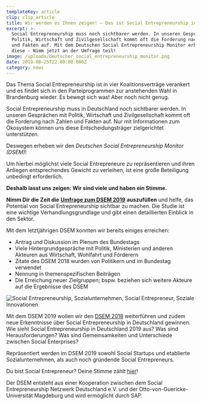 ```yaml
---
templateKey: article
clip: clip_article
title: Wir werden es Ihnen zeigen! – Das ist Social Entrepreneurship in Deutschland
excerpt: >-
  Social Entrepreneurship muss noch sichtbarer werden. In unseren Gesprächen mit
  Politik, Wirtschaft und Zivilgesellschaft kommt oft die Forderung nach Zahlen
  und Fakten auf. Mit dem Deutschen Social Entrepreneurship Monitor erheben wir
  diese - Nimm jetzt an der Umfrage teil!
image: /uploads/deutscher_social_entrepreneurship_monitor.png
date: 2019-08-25T22:00:00.000Z
category: news
---
```

Das Thema Social Entrepreneurship ist in vier Koalitionsverträge verankert und es findet sich in den Parteiprogrammen zur anstehenden Wahl in Brandenburg wieder. Es bewegt sich was! Aber noch nicht genug. 

Social Entrepreneurship muss in Deutschland noch sichtbarer werden. In unseren Gesprächen mit Politik, Wirtschaft und Zivilgesellschaft kommt oft die Forderung nach Zahlen und Fakten auf. Nur mit Informationen zum Ökosystem können uns diese Entscheidungsträger zielgerichtet unterstützen.

Deswegen erheben wir den _Deutschen Social Entrepreneurship Monitor (DSEM)_!

Um hierbei möglichst viele Social Entrepreneure zu repräsentieren und ihren Anliegen entsprechendes Gewicht zu verleihen, ist eine große Beteiligung unbedingt erforderlich.

**Deshalb lasst uns zeigen: Wir sind viele und haben ein Stimme.**

**Nimm Dir die Zeit die** [**Umfrage zum DSEM 2019**](http://bit.ly/DSEM19) **auszufüllen** und helfe, das Potential von Social Entrepreneurship sichtbar zu machen. Die Studie ist eine wichtige Verhandlungsgrundlage und gibt einen detaillierten Einblick in den Sektor. 

Mit dem letztjährigen DSEM konnten wir bereits einiges erreichen:

* Antrag und Diskussion im Plenum des Bundestags
* Viele Hintergrundgespräche mit Politik, Ministerien und anderen Akteuren aus Wirtschaft, Wohlfahrt und Förderern
* Zitate des DSEM 2018 wurden von Politikern und im Bundestag verwendet
* Nennung in themenspezifischen Beiträgen
* Die Erreichung neuer Zielgruppen; bspw. beziehen sich weitere Akteure auf die Ergebnisse des DSEM

![Social Entrepreneurship, Sozialunternehmen, Social Entrepreneur, Soziale Innovationen](/uploads/dsem_fakten_twitter.png "Social Entrepreneurship, Sozialunternehmen, Social Entrepreneur, Soziale Innovationen")

Mit dem DSEM 2019 wollen wir den [DSEM 2018](https://www.send-ev.de/2018-12-12_erster-deutscher-social-entrepreneurship-monitor-veröffentlicht) weiterführen und zudem neue Erkenntnisse über Social Entrepreneurship in Deutschland gewinnen. Wie sieht Social Entrepreneurship in Deutschland 2019 aus? Was sind Herausforderungen? Was sind Gemeinsamkeiten und Unterschiede zwischen Social Enterprises?

Repräsentiert werden im DSEM 2019 sowohl Social Startups und etablierte Sozialunternehmen, als auch noch gründende Social Entrepreneurs.

Du bist Social Entrepreneur? Deine Stimme zählt [hier](http://bit.ly/DSEM19)!

Der DSEM entsteht aus einer Kooperation zwischen dem Social Entrepreneurship Netzwerk Deutschland e.V. und der Otto-von-Guericke-Universität Magdeburg und wird ermöglicht durch SAP.
